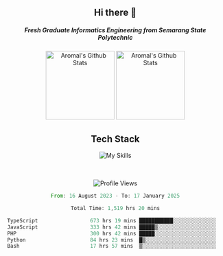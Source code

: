 <div align="center">
  <h2>Hi there 👋</h2>

  <h5>Fresh Graduate Informatics Engineering from Semarang State Polytechnic</h5>

  <img
    height="160"
    alt="Aromal's Github Stats"
    src="https://github-readme-stats.vercel.app/api?username=dafariski77&show_icons=true&theme=tokyonight&count_private=true"
  />
  <img
    alt="Aromal's Github Stats"
    height="160"
    src="https://github-readme-stats.vercel.app/api/top-langs/?username=dafariski77&layout=compact&theme=tokyonight"
  />

  <h2>Tech Stack</h2>
  
![My Skills](https://simpleskill.icons.workers.dev/svg?i=typescript,next.js,react,tailwindcss,shadcnui,reactquery,prisma,socketdotio,zod)

  <br /><br />
  <img src="https://komarev.com/ghpvc/?username=dafariski77&abbreviated=true" alt="Profile Views">
    
  <!--START_SECTION:waka-->

```rust
From: 16 August 2023 - To: 17 January 2025

Total Time: 1,519 hrs 20 mins

TypeScript                 673 hrs 19 mins ███████████░░░░░░░░░░░░░░   43.87 %
JavaScript                 333 hrs 42 mins █████▒░░░░░░░░░░░░░░░░░░░   21.74 %
PHP                        300 hrs 42 mins █████░░░░░░░░░░░░░░░░░░░░   19.59 %
Python                     84 hrs 23 mins  █▒░░░░░░░░░░░░░░░░░░░░░░░   05.50 %
Bash                       17 hrs 57 mins  ▒░░░░░░░░░░░░░░░░░░░░░░░░   01.17 %
```

<!--END_SECTION:waka-->
</div>
